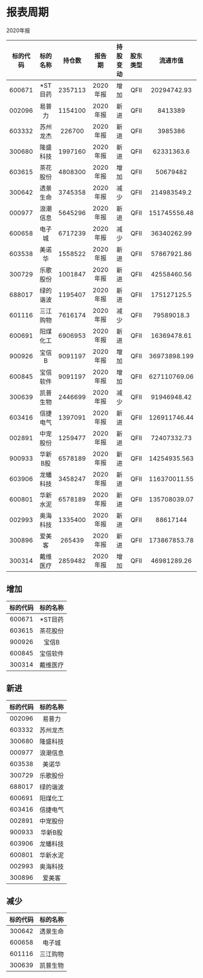 # 报表周期 

2020年报

| 标的代码 | 标的名称 | 持仓数 | 报告期 | 持股变动 | 股东类型 | 流通市值 |
|:--:|:--:|:--:|:--:|:--:|:--:|:--:|
|600671|*ST目药|2357113|2020年报|增加|QFII|20294742.93|
|002096|易普力|1154100|2020年报|新进|QFII|8413389|
|603332|苏州龙杰|226700|2020年报|新进|QFII|3985386|
|300680|隆盛科技|1997160|2020年报|新进|QFII|62331363.6|
|603615|茶花股份|4808300|2020年报|增加|QFII|50679482|
|300642|透景生命|3745358|2020年报|减少|QFII|214983549.2|
|000977|浪潮信息|5645296|2020年报|新进|QFII|151745556.48|
|600658|电子城|6717239|2020年报|减少|QFII|36340262.99|
|603538|美诺华|1558522|2020年报|新进|QFII|57867921.86|
|300729|乐歌股份|1001847|2020年报|新进|QFII|42558460.56|
|688017|绿的谐波|1195407|2020年报|新进|QFII|175127125.5|
|601116|三江购物|7616174|2020年报|减少|QFII|79589018.3|
|600691|阳煤化工|6906953|2020年报|新进|QFII|16369478.61|
|900926|宝信B|9091197|2020年报|增加|QFII|36973898.199|
|600845|宝信软件|9091197|2020年报|增加|QFII|627110769.06|
|300639|凯普生物|2446699|2020年报|减少|QFII|91946948.42|
|603416|信捷电气|1397091|2020年报|新进|QFII|126911746.44|
|002891|中宠股份|1259477|2020年报|新进|QFII|72407332.73|
|900933|华新B股|6578189|2020年报|新进|QFII|14254935.563|
|603906|龙蟠科技|3458247|2020年报|新进|QFII|116370011.55|
|600801|华新水泥|6578189|2020年报|新进|QFII|135708039.07|
|002993|奥海科技|1335400|2020年报|新进|QFII|88617144|
|300896|爱美客|265439|2020年报|新进|QFII|173867853.78|
|300314|戴维医疗|2859482|2020年报|增加|QFII|46981289.26|


## 增加 

| 标的代码 | 标的名称 |
|:--:|:--:|
|600671|*ST目药|
|603615|茶花股份|
|900926|宝信B|
|600845|宝信软件|
|300314|戴维医疗|


## 新进 

| 标的代码 | 标的名称 |
|:--:|:--:|
|002096|易普力|
|603332|苏州龙杰|
|300680|隆盛科技|
|000977|浪潮信息|
|603538|美诺华|
|300729|乐歌股份|
|688017|绿的谐波|
|600691|阳煤化工|
|603416|信捷电气|
|002891|中宠股份|
|900933|华新B股|
|603906|龙蟠科技|
|600801|华新水泥|
|002993|奥海科技|
|300896|爱美客|


## 减少 

| 标的代码 | 标的名称 |
|:--:|:--:|
|300642|透景生命|
|600658|电子城|
|601116|三江购物|
|300639|凯普生物|

